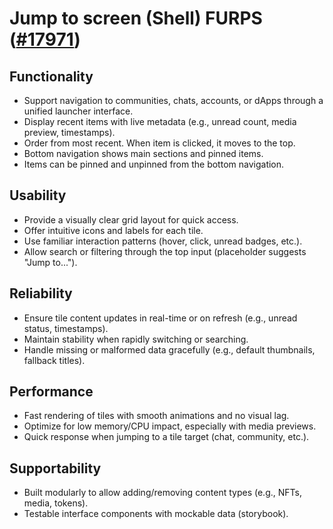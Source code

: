# Jump to screen (Shell) FURPS ([#17971](https://github.com/status-im/status-desktop/issues/17971))

## Functionality
- Support navigation to communities, chats, accounts, or dApps through a unified launcher interface.
- Display recent items with live metadata (e.g., unread count, media preview, timestamps).
- Order from most recent. When item is clicked, it moves to the top.
- Bottom navigation shows main sections and pinned items.
- Items can be pinned and unpinned from the bottom navigation.

## Usability
- Provide a visually clear grid layout for quick access.
- Offer intuitive icons and labels for each tile.
- Use familiar interaction patterns (hover, click, unread badges, etc.).
- Allow search or filtering through the top input (placeholder suggests "Jump to...").

## Reliability
- Ensure tile content updates in real-time or on refresh (e.g., unread status, timestamps).
- Maintain stability when rapidly switching or searching.
- Handle missing or malformed data gracefully (e.g., default thumbnails, fallback titles).

## Performance
- Fast rendering of tiles with smooth animations and no visual lag.
- Optimize for low memory/CPU impact, especially with media previews.
- Quick response when jumping to a tile target (chat, community, etc.).

## Supportability
- Built modularly to allow adding/removing content types (e.g., NFTs, media, tokens).
- Testable interface components with mockable data (storybook).
